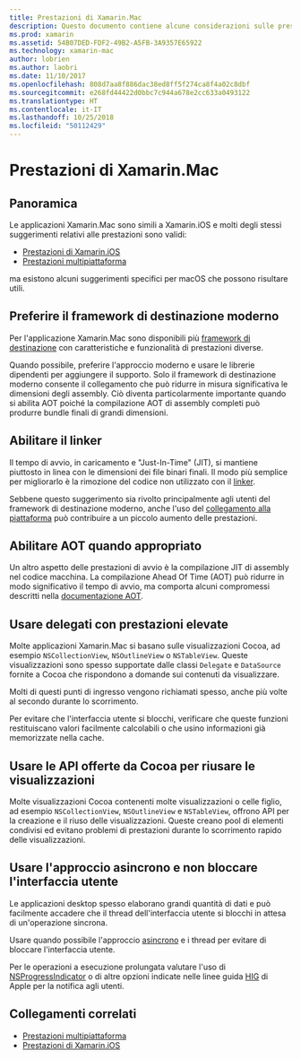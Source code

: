 ```yaml
---
title: Prestazioni di Xamarin.Mac
description: Questo documento contiene alcune considerazioni sulle prestazioni per le app Xamarin.Mac. Vengono illustrati il moderno framework di destinazione, il linker, AOT, i delegati, le API Cocoa per il riutilizzo delle visualizzazioni e il codice asincrono.
ms.prod: xamarin
ms.assetid: 54B07DED-FDF2-49B2-A5FB-3A9357E65922
ms.technology: xamarin-mac
author: lobrien
ms.author: laobri
ms.date: 11/10/2017
ms.openlocfilehash: 808d7aa8f886dac38ed8ff5f274ca8f4a02c8dbf
ms.sourcegitcommit: e268fd44422d0bbc7c944a678e2cc633a0493122
ms.translationtype: HT
ms.contentlocale: it-IT
ms.lasthandoff: 10/25/2018
ms.locfileid: "50112429"
---
```

# <a name="xamarinmac-performance"></a>Prestazioni di Xamarin.Mac

## <a name="overview"></a>Panoramica

Le applicazioni Xamarin.Mac sono simili a Xamarin.iOS e molti degli stessi suggerimenti relativi alle prestazioni sono validi:

- [Prestazioni di Xamarin.iOS](~/ios/deploy-test/performance.md)
- [Prestazioni multipiattaforma](~/cross-platform/deploy-test/memory-perf-best-practices.md)

ma esistono alcuni suggerimenti specifici per macOS che possono risultare utili.

## <a name="prefer-modern-target-framework"></a>Preferire il framework di destinazione moderno

Per l'applicazione Xamarin.Mac sono disponibili più [framework di destinazione](~/mac/platform/target-framework.md) con caratteristiche e funzionalità di prestazioni diverse.

Quando possibile, preferire l'approccio moderno e usare le librerie dipendenti per aggiungere il supporto. Solo il framework di destinazione moderno consente il collegamento che può ridurre in misura significativa le dimensioni degli assembly. Ciò diventa particolarmente importante quando si abilita AOT poiché la compilazione AOT di assembly completi può produrre bundle finali di grandi dimensioni.

## <a name="enable-the-linker"></a>Abilitare il linker

Il tempo di avvio, in caricamento e "Just-In-Time" (JIT), si mantiene piuttosto in linea con le dimensioni dei file binari finali. Il modo più semplice per migliorarlo è la rimozione del codice non utilizzato con il [linker](~/mac/deploy-test/linker.md).

Sebbene questo suggerimento sia rivolto principalmente agli utenti del framework di destinazione moderno, anche l'uso del [collegamento alla piattaforma](~/mac/deploy-test/linker.md) può contribuire a un piccolo aumento delle prestazioni.

## <a name="enable-aot-when-appropriate"></a>Abilitare AOT quando appropriato

Un altro aspetto delle prestazioni di avvio è la compilazione JIT di assembly nel codice macchina. La compilazione Ahead Of Time (AOT) può ridurre in modo significativo il tempo di avvio, ma comporta alcuni compromessi descritti nella [documentazione AOT](~/mac/internals/aot.md).

## <a name="ensure-performant-delegates"></a>Usare delegati con prestazioni elevate

Molte applicazioni Xamarin.Mac si basano sulle visualizzazioni Cocoa, ad esempio `NSCollectionView`, `NSOutlineView` o `NSTableView`. Queste visualizzazioni sono spesso supportate dalle classi `Delegate` e `DataSource` fornite a Cocoa che rispondono a domande sui contenuti da visualizzare.

Molti di questi punti di ingresso vengono richiamati spesso, anche più volte al secondo durante lo scorrimento.

Per evitare che l'interfaccia utente si blocchi, verificare che queste funzioni restituiscano valori facilmente calcolabili o che usino informazioni già memorizzate nella cache.

## <a name="use-cocoa-provided-apis-for-reusing-views"></a>Usare le API offerte da Cocoa per riusare le visualizzazioni

Molte visualizzazioni Cocoa contenenti molte visualizzazioni o celle figlio, ad esempio `NSCollectionView`, `NSOutlineView` e `NSTableView`, offrono API per la creazione e il riuso delle visualizzazioni. Queste creano pool di elementi condivisi ed evitano problemi di prestazioni durante lo scorrimento rapido delle visualizzazioni.

## <a name="use-async-and-do-not-block-the-ui"></a>Usare l'approccio asincrono e non bloccare l'interfaccia utente

Le applicazioni desktop spesso elaborano grandi quantità di dati e può facilmente accadere che il thread dell'interfaccia utente si blocchi in attesa di un'operazione sincrona.

Usare quando possibile l'approccio [asincrono](~/cross-platform/platform/async.md) e i thread per evitare di bloccare l'interfaccia utente.

Per le operazioni a esecuzione prolungata valutare l'uso di [NSProgressIndicator](https://developer.xamarin.com/samples/mac/ProgressBarExample/) o di altre opzioni indicate nelle linee guida [HIG](https://developer.apple.com/macos/human-interface-guidelines/indicators/progress-indicators/) di Apple per la notifica agli utenti.


## <a name="related-links"></a>Collegamenti correlati

- [Prestazioni multipiattaforma](~/cross-platform/deploy-test/memory-perf-best-practices.md)
- [Prestazioni di Xamarin.iOS](~/ios/deploy-test/performance.md)
